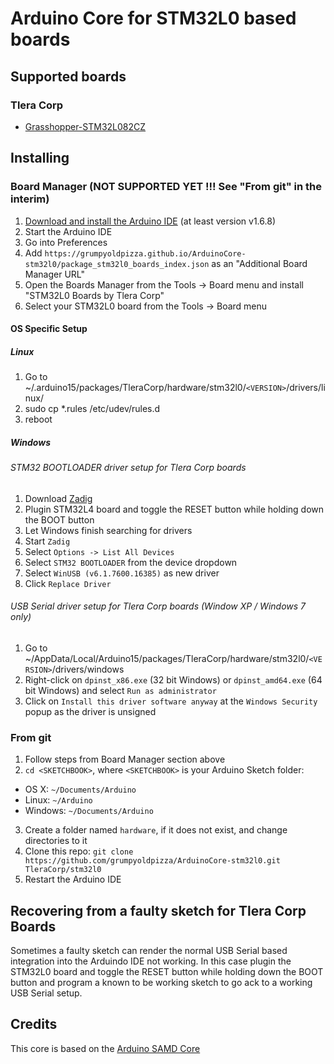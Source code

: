 # Arduino Core for STM32L0 based boards

## Supported boards

### Tlera Corp
 * [Grasshopper-STM32L082CZ](https://www.tindie.com/products/TleraCorp/grasshopper-lora-development-board)

## Installing

### Board Manager (NOT SUPPORTED YET !!! See "From git" in the interim)

 1. [Download and install the Arduino IDE](https://www.arduino.cc/en/Main/Software) (at least version v1.6.8)
 2. Start the Arduino IDE
 3. Go into Preferences
 4. Add ```https://grumpyoldpizza.github.io/ArduinoCore-stm32l0/package_stm32l0_boards_index.json``` as an "Additional Board Manager URL"
 5. Open the Boards Manager from the Tools -> Board menu and install "STM32L0 Boards by Tlera Corp"
 6. Select your STM32L0 board from the Tools -> Board menu

#### OS Specific Setup

##### Linux

 1. Go to ~/.arduino15/packages/TleraCorp/hardware/stm32l0/```<VERSION>```/drivers/linux/
 2. sudo cp *.rules /etc/udev/rules.d
 3. reboot

#####  Windows

###### STM32 BOOTLOADER driver setup for Tlera Corp boards

 1. Download [Zadig](http://zadig.akeo.ie)
 2. Plugin STM32L4 board and toggle the RESET button while holding down the BOOT button
 3. Let Windows finish searching for drivers
 4. Start ```Zadig```
 5. Select ```Options -> List All Devices```
 6. Select ```STM32 BOOTLOADER``` from the device dropdown
 7. Select ```WinUSB (v6.1.7600.16385)``` as new driver
 8. Click ```Replace Driver```

###### USB Serial driver setup for Tlera Corp boards (Window XP / Windows 7 only)

 1. Go to ~/AppData/Local/Arduino15/packages/TleraCorp/hardware/stm32l0/```<VERSION>```/drivers/windows
 2. Right-click on ```dpinst_x86.exe``` (32 bit Windows) or ```dpinst_amd64.exe``` (64 bit Windows) and select ```Run as administrator```
 3. Click on ```Install this driver software anyway``` at the ```Windows Security``` popup as the driver is unsigned

### From git

 1. Follow steps from Board Manager section above
 2. ```cd <SKETCHBOOK>```, where ```<SKETCHBOOK>``` is your Arduino Sketch folder:
  * OS X: ```~/Documents/Arduino```
  * Linux: ```~/Arduino```
  * Windows: ```~/Documents/Arduino```
 3. Create a folder named ```hardware```, if it does not exist, and change directories to it
 4. Clone this repo: ```git clone https://github.com/grumpyoldpizza/ArduinoCore-stm32l0.git TleraCorp/stm32l0```
 5. Restart the Arduino IDE

## Recovering from a faulty sketch for Tlera Corp Boards

 Sometimes a faulty sketch can render the normal USB Serial based integration into the Arduindo IDE not working. In this case plugin the STM32L0 board and toggle the RESET button while holding down the BOOT button and program a known to be working sketch to go ack to a working USB Serial setup.

## Credits

This core is based on the [Arduino SAMD Core](https://github.com/arduino/ArduinoCore-samd)

